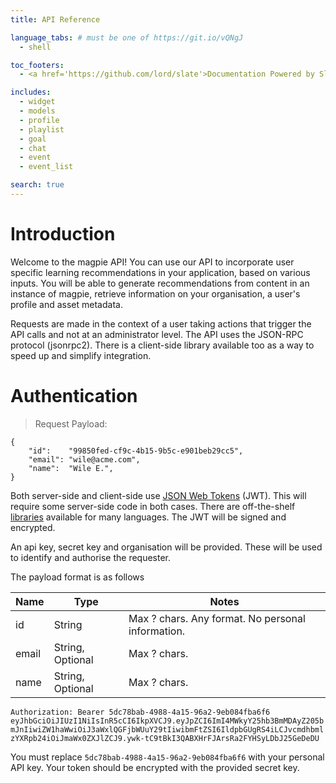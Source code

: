 ```yaml
---
title: API Reference

language_tabs: # must be one of https://git.io/vQNgJ
  - shell

toc_footers:
  - <a href='https://github.com/lord/slate'>Documentation Powered by Slate</a>

includes:
  - widget
  - models
  - profile
  - playlist
  - goal
  - chat
  - event
  - event_list

search: true
---
```


# Introduction

Welcome to the magpie API! You can use our API to incorporate user specific learning recommendations in your application, based on various inputs. You will be able to generate recommendations from content in an instance of magpie, retrieve information on your organisation, a user's profile and asset metadata.

Requests are made in the context of a user taking actions that trigger the API calls and not at an administrator level.
The API uses the JSON-RPC protocol (jsonrpc2). There is a client-side library available too as a way to speed up and simplify integration.


# Authentication

> Request Payload:

```shell
{
    "id":    "99850fed-cf9c-4b15-9b5c-e901beb29cc5",
    "email": "wile@acme.com",
    "name":  "Wile E.",
}

```


Both server-side and client-side use [JSON Web Tokens](https://jwt.io/introduction/) (JWT). This will require some server-side code in both cases.
There are off-the-shelf [libraries](https://jwt.io/#libraries) available for many languages. The JWT will be signed and encrypted.

An api key, secret key and organisation will be provided. These will be used to identify and authorise the requester.

The payload format is as follows

Name | Type | Notes
--------- | ------- | -----------
id | String | Max ? chars. Any format. No personal information.
email | String, Optional | Max ? chars.
name | String, Optional | Max ? chars.


`Authorization: Bearer 5dc78bab-4988-4a15-96a2-9eb084fba6f6 eyJhbGciOiJIUzI1NiIsInR5cCI6IkpXVCJ9.eyJpZCI6ImI4MWkyY25hb3BmMDAyZ205bmJnIiwiZW1haWwiOiJ3aWxlQGFjbWUuY29tIiwibmFtZSI6IldpbGUgRS4iLCJvcmdhbmlzYXRpb24iOiJmaWx0ZXJlZCJ9.ywk-tC9tBkI3QABXHrFJArsRa2FYHSyLDbJ25GeDeDU`

<aside class="notice">
You must replace <code>5dc78bab-4988-4a15-96a2-9eb084fba6f6</code> with your personal API key.
Your token should be encrypted with the provided secret key.
</aside>
